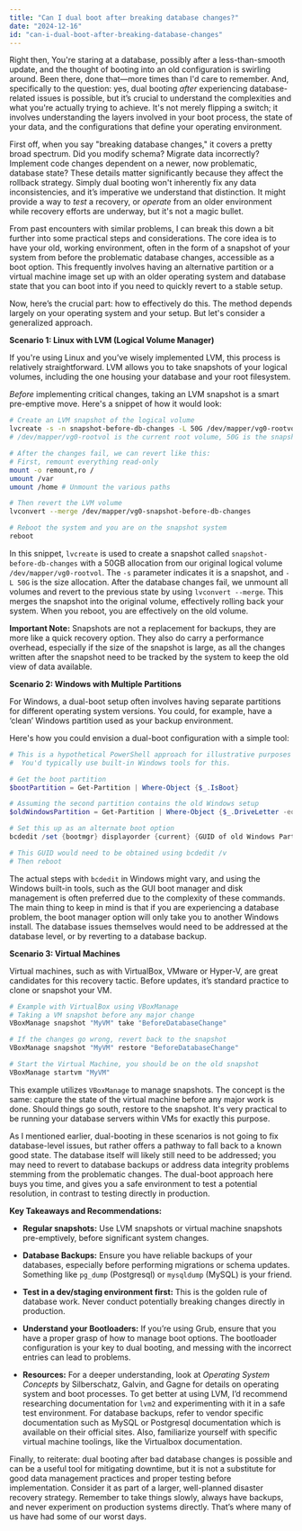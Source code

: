 ```yaml
---
title: "Can I dual boot after breaking database changes?"
date: "2024-12-16"
id: "can-i-dual-boot-after-breaking-database-changes"
---
```


Right then,  You're staring at a database, possibly after a less-than-smooth update, and the thought of booting into an old configuration is swirling around. Been there, done that—more times than I'd care to remember. And, specifically to the question: yes, dual booting *after* experiencing database-related issues is possible, but it’s crucial to understand the complexities and what you're actually trying to achieve. It's not merely flipping a switch; it involves understanding the layers involved in your boot process, the state of your data, and the configurations that define your operating environment.

First off, when you say "breaking database changes," it covers a pretty broad spectrum. Did you modify schema? Migrate data incorrectly? Implement code changes dependent on a newer, now problematic, database state? These details matter significantly because they affect the rollback strategy. Simply dual booting won't inherently fix any data inconsistencies, and it’s imperative we understand that distinction. It might provide a way to *test* a recovery, or *operate* from an older environment while recovery efforts are underway, but it's not a magic bullet.

From past encounters with similar problems, I can break this down a bit further into some practical steps and considerations. The core idea is to have your old, working environment, often in the form of a snapshot of your system from before the problematic database changes, accessible as a boot option. This frequently involves having an alternative partition or a virtual machine image set up with an older operating system and database state that you can boot into if you need to quickly revert to a stable setup.

Now, here’s the crucial part: how to effectively do this. The method depends largely on your operating system and your setup. But let's consider a generalized approach.

**Scenario 1: Linux with LVM (Logical Volume Manager)**

If you're using Linux and you’ve wisely implemented LVM, this process is relatively straightforward. LVM allows you to take snapshots of your logical volumes, including the one housing your database and your root filesystem.

*Before* implementing critical changes, taking an LVM snapshot is a smart pre-emptive move. Here's a snippet of how it would look:

```bash
# Create an LVM snapshot of the logical volume
lvcreate -s -n snapshot-before-db-changes -L 50G /dev/mapper/vg0-rootvol
# /dev/mapper/vg0-rootvol is the current root volume, 50G is the snapshot size

# After the changes fail, we can revert like this:
# First, remount everything read-only
mount -o remount,ro /
umount /var
umount /home # Unmount the various paths

# Then revert the LVM volume
lvconvert --merge /dev/mapper/vg0-snapshot-before-db-changes

# Reboot the system and you are on the snapshot system
reboot
```

In this snippet, `lvcreate` is used to create a snapshot called `snapshot-before-db-changes` with a 50GB allocation from our original logical volume `/dev/mapper/vg0-rootvol`. The `-s` parameter indicates it is a snapshot, and `-L 50G` is the size allocation. After the database changes fail, we unmount all volumes and revert to the previous state by using `lvconvert --merge`. This merges the snapshot into the original volume, effectively rolling back your system. When you reboot, you are effectively on the old volume.

**Important Note:** Snapshots are not a replacement for backups, they are more like a quick recovery option. They also do carry a performance overhead, especially if the size of the snapshot is large, as all the changes written after the snapshot need to be tracked by the system to keep the old view of data available.

**Scenario 2: Windows with Multiple Partitions**

For Windows, a dual-boot setup often involves having separate partitions for different operating system versions. You could, for example, have a ‘clean’ Windows partition used as your backup environment.

Here's how you could envision a dual-boot configuration with a simple tool:

```powershell
# This is a hypothetical PowerShell approach for illustrative purposes
#  You'd typically use built-in Windows tools for this.

# Get the boot partition
$bootPartition = Get-Partition | Where-Object {$_.IsBoot}

# Assuming the second partition contains the old Windows setup
$oldWindowsPartition = Get-Partition | Where-Object {$_.DriveLetter -eq "E"} # "E" should be a correct volume

# Set this up as an alternate boot option
bcdedit /set {bootmgr} displayorder {current} {GUID of old Windows Partition}

# This GUID would need to be obtained using bcdedit /v
# Then reboot
```

The actual steps with `bcdedit` in Windows might vary, and using the Windows built-in tools, such as the GUI boot manager and disk management is often preferred due to the complexity of these commands. The main thing to keep in mind is that if you are experiencing a database problem, the boot manager option will only take you to another Windows install. The database issues themselves would need to be addressed at the database level, or by reverting to a database backup.

**Scenario 3: Virtual Machines**

Virtual machines, such as with VirtualBox, VMware or Hyper-V, are great candidates for this recovery tactic. Before updates, it’s standard practice to clone or snapshot your VM.

```bash
# Example with VirtualBox using VBoxManage
# Taking a VM snapshot before any major change
VBoxManage snapshot "MyVM" take "BeforeDatabaseChange"

# If the changes go wrong, revert back to the snapshot
VBoxManage snapshot "MyVM" restore "BeforeDatabaseChange"

# Start the Virtual Machine, you should be on the old snapshot
VBoxManage startvm "MyVM"
```

This example utilizes `VBoxManage` to manage snapshots. The concept is the same: capture the state of the virtual machine before any major work is done. Should things go south, restore to the snapshot. It's very practical to be running your database servers within VMs for exactly this purpose.

As I mentioned earlier, dual-booting in these scenarios is not going to fix database-level issues, but rather offers a pathway to fall back to a known good state. The database itself will likely still need to be addressed; you may need to revert to database backups or address data integrity problems stemming from the problematic changes. The dual-boot approach here buys you time, and gives you a safe environment to test a potential resolution, in contrast to testing directly in production.

**Key Takeaways and Recommendations:**

- **Regular snapshots:** Use LVM snapshots or virtual machine snapshots pre-emptively, before significant system changes.

- **Database Backups:** Ensure you have reliable backups of your databases, especially before performing migrations or schema updates. Something like `pg_dump` (Postgresql) or `mysqldump` (MySQL) is your friend.

- **Test in a dev/staging environment first:** This is the golden rule of database work. Never conduct potentially breaking changes directly in production.

- **Understand your Bootloaders:** If you’re using Grub, ensure that you have a proper grasp of how to manage boot options. The bootloader configuration is your key to dual booting, and messing with the incorrect entries can lead to problems.

- **Resources:** For a deeper understanding, look at *Operating System Concepts* by Silberschatz, Galvin, and Gagne for details on operating system and boot processes. To get better at using LVM, I’d recommend researching documentation for `lvm2` and experimenting with it in a safe test environment. For database backups, refer to vendor specific documentation such as MySQL or Postgresql documentation which is available on their official sites. Also, familiarize yourself with specific virtual machine toolings, like the Virtualbox documentation.

Finally, to reiterate: dual booting after bad database changes is possible and can be a useful tool for mitigating downtime, but it is not a substitute for good data management practices and proper testing before implementation. Consider it as part of a larger, well-planned disaster recovery strategy. Remember to take things slowly, always have backups, and never experiment on production systems directly. That’s where many of us have had some of our worst days.
